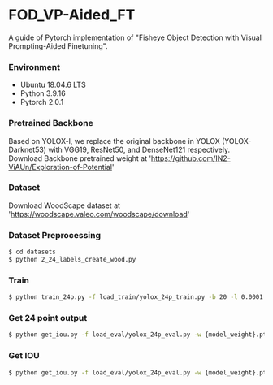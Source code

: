 # FOD_VP-Aided_FT
 
A guide of Pytorch implementation of "Fisheye Object Detection with Visual Prompting-Aided Finetuning".

### Environment
- Ubuntu 18.04.6 LTS
- Python 3.9.16
- Pytorch 2.0.1

### Pretrained Backbone
Based on YOLOX-l, we replace the original backbone in YOLOX (YOLOX-Darknet53) with VGG19, ResNet50, and DenseNet121 respectively.
Download Backbone pretrained weight at 'https://github.com/IN2-ViAUn/Exploration-of-Potential'

### Dataset
Download WoodScape dataset at 'https://woodscape.valeo.com/woodscape/download'

### Dataset Preprocessing
```bash
$ cd datasets
$ python 2_24_labels_create_wood.py 
```

### Train

```bash
$ python train_24p.py -f load_train/yolox_24p_train.py -b 20 -l 0.0001 
```

### Get 24 point output

```bash
$ python get_iou.py -f load_eval/yolox_24p_eval.py -w {model_weight}.pt -p {validation image path} -w_p {prompt_weight}.pt
```
### Get IOU

```bash
$ python get_iou.py -f load_eval/yolox_24p_eval.py -w {model_weight}.pt -w_p {prompt_weight}.pt
```
